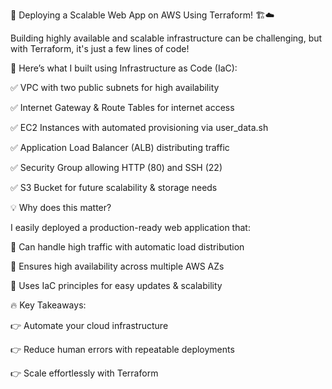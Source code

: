 🚀 Deploying a Scalable Web App on AWS Using Terraform! 🏗️☁️

Building highly available and scalable infrastructure can be challenging, but with Terraform, it's just a few lines of code!



🔧 Here’s what I built using Infrastructure as Code (IaC):

✅ VPC with two public subnets for high availability

✅ Internet Gateway & Route Tables for internet access

✅ EC2 Instances with automated provisioning via user_data.sh

✅ Application Load Balancer (ALB) distributing traffic

✅ Security Group allowing HTTP (80) and SSH (22)

✅ S3 Bucket for future scalability & storage needs



💡 Why does this matter?

I easily deployed a production-ready web application that:

🔹 Can handle high traffic with automatic load distribution

🔹 Ensures high availability across multiple AWS AZs

🔹 Uses IaC principles for easy updates & scalability



🔥 Key Takeaways:

👉 Automate your cloud infrastructure

👉 Reduce human errors with repeatable deployments

👉 Scale effortlessly with Terraform
